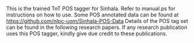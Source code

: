 This is the trained TnT POS tagger for Sinhala. Refer to manual.ps for instructions on how to use. Some POS annotated data can be found at https://github.com/nlpc-uom/Sinhala-POS-Data Details of the POS tag set can be found in the following research papers. If any research publication uses this POS tagger, kindly give due credit to these publications.
